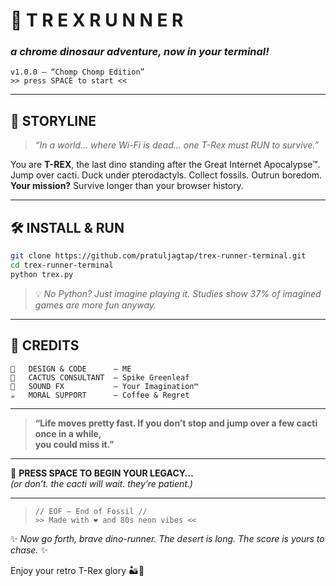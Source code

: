 

# 🦖 T R E X  R U N N E R  
### *a chrome dinosaur adventure, now in your terminal!*  
`v1.0.0 — “Chomp Chomp Edition”`  
`>> press SPACE to start <<`

---


## 📼 STORYLINE

> *“In a world… where Wi-Fi is dead… one T-Rex must RUN to survive.”*

You are **T-REX**, the last dino standing after the Great Internet Apocalypse™.  
Jump over cacti. Duck under pterodactyls. Collect fossils. Outrun boredom.  
**Your mission?** Survive longer than your browser history.


---

## 🛠️ INSTALL & RUN

```bash
git clone https://github.com/pratuljagtap/trex-runner-terminal.git
cd trex-runner-terminal
python trex.py
```

> 💡 *No Python? Just imagine playing it. Studies show 37% of imagined games are more fun anyway.*

---



## 💌 CREDITS

```
🦖   DESIGN & CODE      — ME
🌵   CACTUS CONSULTANT  — Spike Greenleaf
🎵   SOUND FX           — Your Imagination™
☕   MORAL SUPPORT      — Coffee & Regret
```

---

> **“Life moves pretty fast. If you don’t stop and jump over a few cacti once in a while,  
> you could miss it.”**

---

🦖 **PRESS SPACE TO BEGIN YOUR LEGACY…**  
*(or don’t. the cacti will wait. they’re patient.)*

---



> `// EOF — End of Fossil //`  
> `>> Made with ❤️ and 80s neon vibes <<`



✨ *Now go forth, brave dino-runner. The desert is long. The score is yours to chase.* ✨


  
Enjoy your retro T-Rex glory 🏜️🦖


